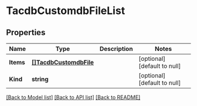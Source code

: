 # TacdbCustomdbFileList

## Properties
Name | Type | Description | Notes
------------ | ------------- | ------------- | -------------
**Items** | [**[]TacdbCustomdbFile**](tacdb_customdbFile.md) |  | [optional] [default to null]
**Kind** | **string** |  | [optional] [default to null]

[[Back to Model list]](../README.md#documentation-for-models) [[Back to API list]](../README.md#documentation-for-api-endpoints) [[Back to README]](../README.md)


